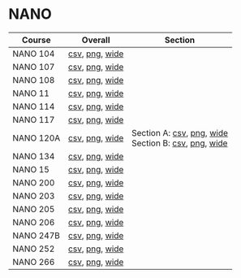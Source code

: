 # NANO

| Course | Overall | Section |
| ------ | ------- | ------- |
| NANO 104 | [csv](https://github.com/UCSD-Historical-Enrollment-Data/2024Winter/blob/main/overall/NANO%20104.csv), [png](https://raw.githubusercontent.com/UCSD-Historical-Enrollment-Data/2024Winter/main/plot_overall/NANO%20104.png), [wide](https://raw.githubusercontent.com/UCSD-Historical-Enrollment-Data/2024Winter/main/plot_overall_wide/NANO%20104.png) |  |
| NANO 107 | [csv](https://github.com/UCSD-Historical-Enrollment-Data/2024Winter/blob/main/overall/NANO%20107.csv), [png](https://raw.githubusercontent.com/UCSD-Historical-Enrollment-Data/2024Winter/main/plot_overall/NANO%20107.png), [wide](https://raw.githubusercontent.com/UCSD-Historical-Enrollment-Data/2024Winter/main/plot_overall_wide/NANO%20107.png) |  |
| NANO 108 | [csv](https://github.com/UCSD-Historical-Enrollment-Data/2024Winter/blob/main/overall/NANO%20108.csv), [png](https://raw.githubusercontent.com/UCSD-Historical-Enrollment-Data/2024Winter/main/plot_overall/NANO%20108.png), [wide](https://raw.githubusercontent.com/UCSD-Historical-Enrollment-Data/2024Winter/main/plot_overall_wide/NANO%20108.png) |  |
| NANO 11 | [csv](https://github.com/UCSD-Historical-Enrollment-Data/2024Winter/blob/main/overall/NANO%2011.csv), [png](https://raw.githubusercontent.com/UCSD-Historical-Enrollment-Data/2024Winter/main/plot_overall/NANO%2011.png), [wide](https://raw.githubusercontent.com/UCSD-Historical-Enrollment-Data/2024Winter/main/plot_overall_wide/NANO%2011.png) |  |
| NANO 114 | [csv](https://github.com/UCSD-Historical-Enrollment-Data/2024Winter/blob/main/overall/NANO%20114.csv), [png](https://raw.githubusercontent.com/UCSD-Historical-Enrollment-Data/2024Winter/main/plot_overall/NANO%20114.png), [wide](https://raw.githubusercontent.com/UCSD-Historical-Enrollment-Data/2024Winter/main/plot_overall_wide/NANO%20114.png) |  |
| NANO 117 | [csv](https://github.com/UCSD-Historical-Enrollment-Data/2024Winter/blob/main/overall/NANO%20117.csv), [png](https://raw.githubusercontent.com/UCSD-Historical-Enrollment-Data/2024Winter/main/plot_overall/NANO%20117.png), [wide](https://raw.githubusercontent.com/UCSD-Historical-Enrollment-Data/2024Winter/main/plot_overall_wide/NANO%20117.png) |  |
| NANO 120A | [csv](https://github.com/UCSD-Historical-Enrollment-Data/2024Winter/blob/main/overall/NANO%20120A.csv), [png](https://raw.githubusercontent.com/UCSD-Historical-Enrollment-Data/2024Winter/main/plot_overall/NANO%20120A.png), [wide](https://raw.githubusercontent.com/UCSD-Historical-Enrollment-Data/2024Winter/main/plot_overall_wide/NANO%20120A.png) | Section A: [csv](https://github.com/UCSD-Historical-Enrollment-Data/2024Winter/blob/main/section/NANO%20120A_A.csv), [png](https://raw.githubusercontent.com/UCSD-Historical-Enrollment-Data/2024Winter/main/plot_section/NANO%20120A_A.png), [wide](https://raw.githubusercontent.com/UCSD-Historical-Enrollment-Data/2024Winter/main/plot_section_wide/NANO%20120A_A.png)<br>Section B: [csv](https://github.com/UCSD-Historical-Enrollment-Data/2024Winter/blob/main/section/NANO%20120A_B.csv), [png](https://raw.githubusercontent.com/UCSD-Historical-Enrollment-Data/2024Winter/main/plot_section/NANO%20120A_B.png), [wide](https://raw.githubusercontent.com/UCSD-Historical-Enrollment-Data/2024Winter/main/plot_section_wide/NANO%20120A_B.png) |
| NANO 134 | [csv](https://github.com/UCSD-Historical-Enrollment-Data/2024Winter/blob/main/overall/NANO%20134.csv), [png](https://raw.githubusercontent.com/UCSD-Historical-Enrollment-Data/2024Winter/main/plot_overall/NANO%20134.png), [wide](https://raw.githubusercontent.com/UCSD-Historical-Enrollment-Data/2024Winter/main/plot_overall_wide/NANO%20134.png) |  |
| NANO 15 | [csv](https://github.com/UCSD-Historical-Enrollment-Data/2024Winter/blob/main/overall/NANO%2015.csv), [png](https://raw.githubusercontent.com/UCSD-Historical-Enrollment-Data/2024Winter/main/plot_overall/NANO%2015.png), [wide](https://raw.githubusercontent.com/UCSD-Historical-Enrollment-Data/2024Winter/main/plot_overall_wide/NANO%2015.png) |  |
| NANO 200 | [csv](https://github.com/UCSD-Historical-Enrollment-Data/2024Winter/blob/main/overall/NANO%20200.csv), [png](https://raw.githubusercontent.com/UCSD-Historical-Enrollment-Data/2024Winter/main/plot_overall/NANO%20200.png), [wide](https://raw.githubusercontent.com/UCSD-Historical-Enrollment-Data/2024Winter/main/plot_overall_wide/NANO%20200.png) |  |
| NANO 203 | [csv](https://github.com/UCSD-Historical-Enrollment-Data/2024Winter/blob/main/overall/NANO%20203.csv), [png](https://raw.githubusercontent.com/UCSD-Historical-Enrollment-Data/2024Winter/main/plot_overall/NANO%20203.png), [wide](https://raw.githubusercontent.com/UCSD-Historical-Enrollment-Data/2024Winter/main/plot_overall_wide/NANO%20203.png) |  |
| NANO 205 | [csv](https://github.com/UCSD-Historical-Enrollment-Data/2024Winter/blob/main/overall/NANO%20205.csv), [png](https://raw.githubusercontent.com/UCSD-Historical-Enrollment-Data/2024Winter/main/plot_overall/NANO%20205.png), [wide](https://raw.githubusercontent.com/UCSD-Historical-Enrollment-Data/2024Winter/main/plot_overall_wide/NANO%20205.png) |  |
| NANO 206 | [csv](https://github.com/UCSD-Historical-Enrollment-Data/2024Winter/blob/main/overall/NANO%20206.csv), [png](https://raw.githubusercontent.com/UCSD-Historical-Enrollment-Data/2024Winter/main/plot_overall/NANO%20206.png), [wide](https://raw.githubusercontent.com/UCSD-Historical-Enrollment-Data/2024Winter/main/plot_overall_wide/NANO%20206.png) |  |
| NANO 247B | [csv](https://github.com/UCSD-Historical-Enrollment-Data/2024Winter/blob/main/overall/NANO%20247B.csv), [png](https://raw.githubusercontent.com/UCSD-Historical-Enrollment-Data/2024Winter/main/plot_overall/NANO%20247B.png), [wide](https://raw.githubusercontent.com/UCSD-Historical-Enrollment-Data/2024Winter/main/plot_overall_wide/NANO%20247B.png) |  |
| NANO 252 | [csv](https://github.com/UCSD-Historical-Enrollment-Data/2024Winter/blob/main/overall/NANO%20252.csv), [png](https://raw.githubusercontent.com/UCSD-Historical-Enrollment-Data/2024Winter/main/plot_overall/NANO%20252.png), [wide](https://raw.githubusercontent.com/UCSD-Historical-Enrollment-Data/2024Winter/main/plot_overall_wide/NANO%20252.png) |  |
| NANO 266 | [csv](https://github.com/UCSD-Historical-Enrollment-Data/2024Winter/blob/main/overall/NANO%20266.csv), [png](https://raw.githubusercontent.com/UCSD-Historical-Enrollment-Data/2024Winter/main/plot_overall/NANO%20266.png), [wide](https://raw.githubusercontent.com/UCSD-Historical-Enrollment-Data/2024Winter/main/plot_overall_wide/NANO%20266.png) |  |

